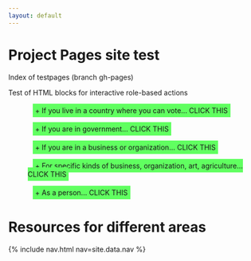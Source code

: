 ```yaml
---
layout: default
---
```


# Project Pages site test

Index of testpages (branch gh-pages)

Test of HTML blocks for interactive role-based actions

<script>

// Event handlers for each element with class expand

function doExpandCss_42343(evt) {	
//  alert("doExpandCss_42343(evt)");

  // Called when clicking the main list item the first time, as set by element attribute
  // We are now handling this in a <span> in the <li>
  // Go up one to the <ul> then get 2nd child element (the child <ul> of nested list)
  // find first child item, then set the style to show it
  var childUlNode = evt.currentTarget.parentElement.children[1];
  childUlNode.classList.toggle("open");

  // Toggle class on current node to "open"
  evt.currentTarget.classList.toggle("open");

  // Set event-based handler via property
  evt.currentTarget.onclick = doCloseCss_42343;

  // Avoid event bubbling further and expanding/collapsing other nodes
  evt.cancelBubble = true;
}

function doCloseCss_42343(evt) {
//  alert("doCloseCss_42343() called!");

  // Called when clicking the main list item
  // find first child item, then set the style to hide it
  var childUlNode = evt.currentTarget.parentElement.children[1];
  childUlNode.classList.toggle("open");

  // Toggle class on current node to "open"
  evt.currentTarget.classList.toggle("open");

  // Set event-based handler programmatically
  evt.currentTarget.onclick = doExpandCss_42343;

  // Avoid event bubbling further and expanding/collapsing other nodes
  evt.cancelBubble = true;
}

</script>


<div id="styleDiv42343" >
  <style>
    #styleDiv42343 ul.top { list-style-type: none; }
    #styleDiv42343 li.top { margin: 10px; padding: 5px; }
    #styleDiv42343 span.top { background: #60ff60; margin: 10px; padding: 5px;}
    #styleDiv42343 ul.sub { display: none; margin-top: 10px; }
    #styleDiv42343 li.expand::before { content: "+ "; }
    #styleDiv42343 li.expand::after { content: "  CLICK THIS"; }
    #styleDiv42343 span.expand::before { content: "+ "; }
    #styleDiv42343 span.expand::after { content: "  CLICK THIS"; }
    #styleDiv42343 span.open::before { content: "- "; }
    #styleDiv42343 span.open::after { content: ""; }
    #styleDiv42343 ul.open { display: block; margin-top: 10px; }
  </style>
  <ul class="top">
    <li class="top"><span class="top expand">If you live in a country where you can vote...</span>
      <ul class="sub">
        <li>*** VOTE!!! for candidates who recognize the climate crisis and will act.
        </li>
        <li>National, state, county, local city and town - all are important!
        </li>
      </ul>
    </li>
    <li class="top"><span class="top expand">If you are in government...</span>
      <ul class="sub">
        <li>Talk to others & establish who is also concerned, to work together; start a weekly meeting about the climate crisis and next steps to take together. (<a href='http://katharinehayhoe.com'>Prof. Katharine Hayhoe</a> is a climate scientist and communicator with great advice on how to talk with others on the subject.)
        </li>
        <li>Publicize your concern for the climate crisis.
        </li>
        <li>Talk to climate-concerned citizen groups and businesses in your constituency.  See what their concerns are, and what their ideas are.
        </li>
        <li>Pursue systemic policies to incentivize reduction in GHG emissions (e.g. in US, <a href='https://citizensclimatelobby.org/'>Citizens' Climate Lobby</a> ).
        </li>
        <li>Start finding out where your constituency generates GHGs (transport, industry, power, agriculture, housing) and see how to cut emissions in half over next decade.
        </li>
        <li>Some areas to look at reducing GHGs, where applicable:
      <ul>
        <li>if communities are economically dependent on fossil fuel extraction, see what alternatives would be possible right now, to ensure a just transition away from fossil fuels.
        </li>
        <li>transport: prioritizing mass transit, especially electric (including electric buses), electric taxis and ride-hailing cars/buses. Where possible and appropriate, encourage e-bike, cycling, and walkable city planning.
        </li>
        <li>buildings: avoid natural gas in new buildings. Encourage electric induction cooking, heat pump heating/cooling, and buildings efficiency programs such as insulation and lighting.
        </li>
        <li>help to streamline processes for connection of GHG-free electrical generation & storage to the power grid.
        </li>
        <li>ease permitting and use of community solar & wind, as well as household solar and storage.
        </li>
        <li>encourage use of electric vehicles with charging networks, and building codes aiding installation of charging stations.
        </li>
        <li>move fleet vehicles (national, local, municipal) over to low-GHG emission vehicles (e.g. electric delivery and maintenance vehicles, electric refuse trucks).
        </li>
      </ul>
        </li>
        <li>For more information:
      <ul>
        <li><a href='https://exponentialroadmap.org/'>The Exponential Roadmap: Scaling 36 Solutions to Halve Emissions by 2030</a>
        </li>
        <li><a href='https://www.drawdown.org/'>Project Drawdown</a>
        </li>
      </ul>
        </li>
      </ul>
    </li>
    <li class="top"><span class="top expand">If you are in a business or organization...</span>
      <ul class="sub">
        <li>Talk to other people in your organization, area or industry, and share your concerns. Start a discussion group, and share ideas. (<a href='http://katharinehayhoe.com'>Prof. Katharine Hayhoe</a> is a climate scientist and communicator with great advice on how to talk with others.)
        </li>
        <li>Find out how the organization causes GHG emissions (even if rough). Start evaluating how to cut them. Start weekly meetings to kick start discussions, then monitor progress.
        </li>
        <li>Ask other members of the organization about ideas to reduce GHGs.
        </li>
        <li>Use banks and retirement fund providers which avoid lending to and investments in fossil fuel extraction companies.
        </li>
        <li>Work to establish internal policies to support GHG reduction.
        </li>
        <li>See how being a low-GHG business can be a market differentiator.
        </li>
        <li>If possible and comfortable to do so, ask people higher up in the organization as well to see what their thoughts are on climate and how to reduce GHGs.
        </li>
        <li>Possible areas to consider, as applicable:
      <ul>
        <li>replace gas-fueled vehicles with electric vehicles (including buses, trucks, company cars)
        </li>
        <li>where possible, avoid flying or driving for meetings, & use vidconf or calls with document sharing instead (this may be more feasible after an initial in-person meeting to establish rapport)
        </li>
        <li>look at supply chains for reductions (including shipping, air freight)
        </li>
        <li>ensure any current methane gas infrastructure is not leaking
        </li>
        <li>look into how to transition away from use of methane for industrial processes, building heating or cooking in the next few years (towards electric infrastructure such as heat pumps, electric induction stoves)
        </li>
        <li>for construction projects, use CO2-sequestered concrete and low-GHG materials
        </li>
        <li>if possible, depending on circumstances and job, see if working from home for 1 day a week is feasible
        </li>
      </ul>
        </li>
        <li>For more information:
      <ul>
        <li><a href='https://exponentialroadmap.org/'>The Exponential Roadmap: Scaling 36 Solutions to Halve Emissions by 2030</a>
        </li>
        <li><a href='https://www.drawdown.org/'>Project Drawdown</a>
        </li>
      </ul>
        </li>
      </ul>
    </li>
    <li class="top"><span class="top expand">For specific kinds of business, organization, art, agriculture...</span>
      <ul class="sub">
        <li>The music world:
      <ul>
        <li><a href='https://musicdeclares.net/#actions'>Music Declares Emergency - Actions</a> .
        </li>
        <li><a href='https://www.feat.ltd/'>FEAT.</a> Australian artists and others investing in solar.
        </li>
      </ul>
        </li>
        <li>Construction and built environment - architects, building service engineers, civil engineers, structural engineers, or related: <a href='https://constructiondeclares.com/'>Construction Declares...</a> .
        </li>
        <li>Food and agriculture:
      <ul>
        <li><a href='https://www.drawdown.org/solutions/food'>Project Drawdown - Food</a> .
        </li>
        <li><a href='https://www.wri.org/our-work/topics/food'>World Resources Institute - Food</a> .
        </li>
      </ul>
        </li>
        <li>Looking for funding for clean technology projects : <a href='https://cleantechcapital.club/'>Cleantech Capital Club</a> .
        </li>
      </ul>
    </li>
    <li class="top"><span class="top expand">As a person...</span>
      <ul class="sub">
        <li>*** VOTE for candidates who recognize the climate crisis and will act.
        </li>
        <li>Support national climate-concerned groups promoting climate policy (e.g. in US, <a href='https://citizensclimatelobby.org/'>Citizens' Climate Lobby</a>).
        </li>
        <li>Support local climate-concerned groups.
        </li>
        <li>Talk to others around you as the opportunity arises about the climate crisis, and encourage them to support action. (<a href='http://katharinehayhoe.com'>Prof. Katharine Hayhoe</a> is a climate scientist and communicator with great advice on how to talk with others.)
        </li>
        <li>See what the local town, city or county council is doing to reduce GHG emissions in your area, and suggest places where they can improve - mass transit, electric buses (including school buses where used), electric refuse trucks, housing regulations, car-lite town areas, community solar/wind programs.
        </li>
        <li>If you have a bank account, ask your bank whether they lend to fossil fuel extraction companies, and tell them you are opposed to this. Consider changing to a bank which does not lend to fossil fuel extraction companies.
        </li>
        <li>If you have retirement/pension account, ask your provider whether they invest in fossil fuel extraction companies, and tell them you are opposed to this. Consider changing your fund to one which does not invest in fossil fuel extraction companies.
        </li>
        <li>Today see what parts of a lifestyle of the future make sense for you:
      <ul>
        <li>Avoid the hassle of driving without waiting for driverless cars - try taking mass transit if it's available, or an electric taxi or electric ride-hailing vehicle.
        </li>
        <li>If you are a car driver, look at an electric car for the next purchase or lease (or if appropriate, consider whether alternatives to having a car will work)
        </li>
        <li>If you fly frequently, try avoiding the time waiting and hassle of delayed flights, and consider lower-GHG alternatives.
        </li>
        <li>If you have a house, cut your bills by insulating, enjoy cleaner indoor air by moving away from gas appliances (try an electric induction stove).
        </li>
        <li>If you have a lawn/yard, use an electric mower and tools, not gas (or consider different landscaping and skip the mowing!).
        </li>
        <li>Depending on circumstances, try replacing a beef or lamb meal every now and again, and see how you feel.
        </li>
      </ul>
        </li>
        <li>For more information:
      <ul>
        <li><a href='https://exponentialroadmap.org/'>The Exponential Roadmap: Scaling 36 Solutions to Halve Emissions by 2030</a>
        </li>
        <li><a href='https://www.drawdown.org/'>Project Drawdown</a>
        </li>
      </ul>
        </li>
      </ul>
    </li>
  </ul>
</div>


<script>

// Autofind the unique style-wrapper div
var myStyleDiv_42343 = document.getElementById("styleDiv42343");
var myExpandElements_42343 = myStyleDiv_42343.getElementsByClassName("expand");
var i_42343;

for( i_42343 = 0; i_42343 < myExpandElements_42343.length; i_42343++ ) {
  myExpandElements_42343[i_42343].onclick = doExpandCss_42343;
}

</script>

# Resources for different areas

{% include nav.html nav=site.data.nav %}
